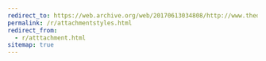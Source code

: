 ```yaml
---
redirect_to: https://web.archive.org/web/20170613034808/http://www.thedirtynormal.com/blog/2010/06/21/attachment-styles-a-primer/
permalink: /r/attachmentstyles.html
redirect_from:
  - r/atttachment.html
sitemap: true
---
```

